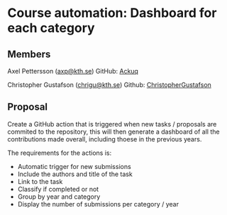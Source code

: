 # Course automation: Dashboard for each category

## Members

Axel Pettersson (axp@kth.se)
GitHub: [Ackuq](https://github.com/Ackuq)

Christopher Gustafson (chrigu@kth.se)
Github: [ChristopherGustafson](https://github.com/ChristopherGustafson)

## Proposal

Create a GitHub action that is triggered when new tasks / proposals are commited to the repository, this will then generate a dashboard of all the contributions made overall, including thoese in the previous years.

The requirements for the actions is:

-   Automatic trigger for new submissions
-   Include the authors and title of the task
-   Link to the task
-   Classify if completed or not
-   Group by year and category
-   Display the number of submissions per category / year
